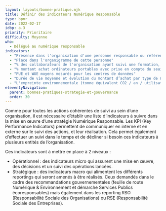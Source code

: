 ```yaml
---
layout: layouts/bonne-pratique.njk
title: Définir des indicateurs Numérique Responsable 
type: bpnr
date: 2022-02-17
idbp: a.3
priority: Prioritaire
difficulty: Moyenne 
who:
  - Délégué au numérique responsable
indicators:
  - "Présence dans l'organisation d'une personne responsable ou référente numérique responsable : oui / non"
  - "Place dans l'organigramme de cette personne"
  - "% des collaborateurs de l'organisation ayant suivi une formation, une sensibilisation ou un MOOC sur les impacts environnementaux du numérique et les moyens d’agir"
  - "% montant achat ordinateurs portables avec prise en compte du seuil de l’indice de réparabilité / nombre total"
  - "PUE et WUE moyens mesurés pour les centres de données"
  - "Durée de vie moyenne et évolution du montant d’achat par type de matériel"
  - "L'empreinte environnementale (tonne équivalent CO2 / an / utilisateur)"
eleventyNavigation:
  parent: bonnes-pratiques-strategie-et-gouvernance
  order: 30
---
```


Comme pour toutes les actions cohérentes de suivi au sein d’une organisation, il est nécessaire d’établir une liste d’indicateurs à suivre dans la mise en œuvre d’une stratégie Numérique Responsable. Les KPI (Key Performance Indicators) permettent de communiquer en interne et en externe sur le suivi des actions, et leur réalisation. Cela permet également d’effectuer un suivi dans le temps et de décliner si besoin ces indicateurs à plusieurs entités de l’organisation. 

Ces indicateurs sont à mettre en place à 2 niveaux :
* Opérationnel : des indicateurs micro qui assurent une mise en œuvre, des décisions et un suivi des opérations lancées.
* Stratégique : des indicateurs macro qui alimentent les différents reportings qui seront amenés à être réalisés. Ceux demandés dans le cadre des recommandations gouvernementales (feuille de route Numérique & Environnement et démarche Services Publics écoresponsables) mais également dans les reporting RSO (Responsabilité Sociale des Organisations) ou RSE (Responsabilité Sociale des Entreprises).

